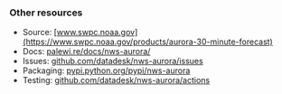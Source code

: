 ### Other resources

* Source: [www.swpc.noaa.gov](https://www.swpc.noaa.gov/products/aurora-30-minute-forecast)
* Docs: [palewi.re/docs/nws-aurora/](https://palewi.re/docs/nws-aurora/)
* Issues: [github.com/datadesk/nws-aurora/issues](https://github.com/datadesk/nws-aurora/issues)
* Packaging: [pypi.python.org/pypi/nws-aurora](https://pypi.python.org/pypi/nws-aurora)
* Testing: [github.com/datadesk/nws-aurora/actions](https://github.com/datadesk/nws-aurora/actions)

